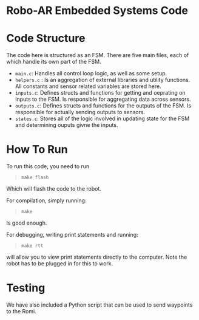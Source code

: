 Robo-AR Embedded Systems Code
================

# Code Structure

The code here is structured as an FSM. There are five main files, each of which handle its own part of the FSM. 

- `main.c`: Handles all control loop logic, as well as some setup. 
- `helpers.c` : Is an aggregation of external libraries and utility functions. All constants and sensor related variables are stored here.
- `inputs.c`: Defines structs and functions for getting and oeprating on inputs to the FSM. Is responsible for aggregating data across sensors. 
- `outputs.c`: Defines structs and functions for the outputs of the FSM. Is responsible for actually sending outputs to sensors. 
- `states.c`: Stores all of the logic involved in updating state for the FSM and determining ouputs givne the inputs. 


# How To Run

To run this code, you need to run 

> `make flash` 

Which will flash the code to the robot. 

For compilation, simply running: 

> `make` 

Is good enough. 

For debugging, writing print statements and running: 

> `make rtt` 

will allow you to view print statements directly to the computer. Note the robot has to be plugged in for this to work.


# Testing

We have also included a Python script that can be used to send waypoints to the Romi. 





